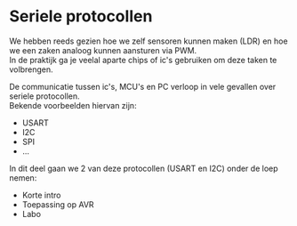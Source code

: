 # Seriele protocollen

We hebben reeds gezien hoe we zelf sensoren kunnen maken (LDR) en hoe we een zaken analoog kunnen aansturen via PWM.  
In de praktijk ga je veelal aparte chips of ic's gebruiken om deze taken te volbrengen.  

De communicatie tussen ic's, MCU's en PC verloop in vele gevallen over seriele protocollen.  
Bekende voorbeelden hiervan zijn:  

* USART
* I2C
* SPI
* ...

In dit deel gaan we 2 van deze protocollen (USART en I2C) onder de loep nemen:

* Korte intro
* Toepassing op AVR
* Labo
